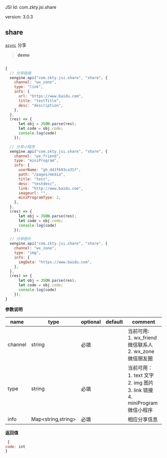 





JSI Id: com.zkty.jsi.share

version: 3.0.3



## share
[`async`](/docs/modules/模块-规范?id=jsi-调用)
 分享


> **demo**
``` js

{
  // 分享链接
  xengine.api("com.zkty.jsi.share", "share", {
    channel: "wx_zone",
    type: "link",
    info: {
      url: "https://www.baidu.com",
      title: "testTitle",
      desc: "description",
    },
  },
  (res) => {
      let obj = JSON.parse(res);
	  let code = obj.code;
      console.log(code)       
    });

  // 分享小程序
  xengine.api("com.zkty.jsi.share", "share", {
    channel: "wx_friend",
    type: "miniProgram",
    info: {
      userName: "gh_d43f693ca31f",
      path: "/pages/media",
      title: "test",
      desc: "testdesc",
      link: "http://www.baidu.com",
      imageurl: "",
      miniProgramType: 2,
    },
  },
  (res) => {
      let obj = JSON.parse(res);
	  let code = obj.code;
      console.log(code)    
    });

  // 分享图片
  xengine.api("com.zkty.jsi.share", "share", {
    channel: "wx_zone",
    type: "img",
    info: {
      imgData: "https://www.baidu.com",
    },
  },
  (res) => {
      let obj = JSON.parse(res);
	  let code = obj.code;
      console.log(code)    
    });
}
``` 

**参数说明**

| name                        | type      | optional | default   | comment  |
| --------------------------- | --------- | -------- | --------- |--------- |
| channel | string | 必填 |  | 当前可用:<br>1. wx_friend 微信联系人<br>2. wx_zone 微信朋友圈 |
| type | string | 必填 |  | 当前可用：<br>1. text 文字<br>2. img 图片<br>3. link 链接<br>4. miniProgram 微信小程序 |
| info | Map\<string,string\> | 必填 |  | 相应分享信息 |

**返回值**
``` js
 {
code: int
}
``` 


    

